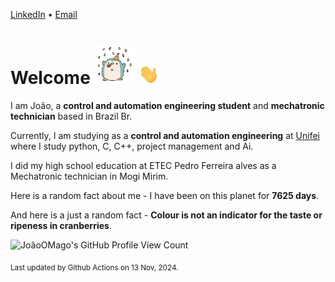 [LinkedIn](https://www.linkedin.com/in/joão-pedro-gozzoli-b95641301/) &bull;
[Email](joaopedrogozzoli@gmail.com)

# Welcome <img src="happy.gif" height="64px" /> <img src="wave.gif" height="32px" />

I am João, a  **control and automation engineering student** and **mechatronic technician** based in Brazil Br.

Currently, I am studying as a **control and automation engineering** at [Unifei](https://unifei.edu.br) where I study python, C, C++, project management and Ai.

I did my high school education at ETEC Pedro Ferreira alves as a Mechatronic technician in Mogi Mirim.

Here is a random fact about me - I have been on this planet for **7625 days**.

And here is a just a random fact -  **Colour is not an indicator for the taste or ripeness in cranberries**.

![JoãoOMago's GitHub Profile View Count](https://komarev.com/ghpvc/?username=JoaoOMago)

<sub>Last updated by Github Actions on 13 Nov, 2024.</sub>
